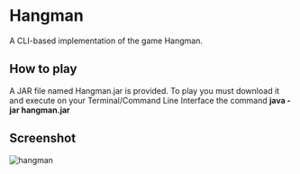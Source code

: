 # Hangman
A CLI-based implementation of the game Hangman.

## How to play
A JAR file named Hangman.jar is provided. To play you must download it and execute on your Terminal/Command Line Interface the command **java -jar hangman.jar**

## Screenshot
![hangman](https://github.com/keyboardhit212/Hangman/assets/136884319/3742dbf0-b569-4a9f-83a1-c26e78757c62)
